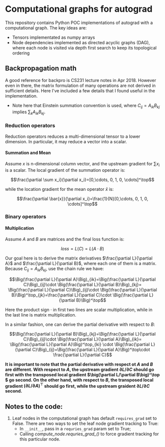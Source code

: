 # Computational graphs for autograd

This repository contains Python POC implementations of autograd with a computational graph. The key ideas are: 
- Tensors implementated as numpy arrays
- Node dependencies implemented as directed acyclic graphs (DAG), where each node is visited via depth first search to keep its topological ordering

## Backpropagation math

A good reference for backpro is CS231 lecture notes in Apr 2018. However even in there, the matrix formulation of many operations are not derived in sufficient details. Here I've included a few details that I found useful in the implementation. 
- Note here that Einstein summation convention is used, where $C_{ij}=A_{ik}B_{kj}$ implies $\sum_kA_{ik}B_{kj}$. 

### Reduction operators

Reduction operators reduces a multi-dimensional tensor to a lower dimension. In particular, it may reduce a vector into a scalar. 

#### Summation and Mean
Assume $x$ is n-dimensional column vector, and the upstream gradient for $\sum x_i$ is a scalar. The local gradient of the summation operator is: 

$$\frac{\partial \sum x_i}{\partial x_i}=[0,\cdots, 0, 1, 0, \cdots]^\top$$

while the location gradient for the mean operator $\bar{x}$ is: 

$$\frac{\partial \bar{x}}{\partial x_i}=\frac{1}{N}[0,\cdots, 0, 1, 0, \cdots]^\top$$


### Binary operators
#### Multiplication

Assume $A$ and $B$ are matrices and the final loss function is: 

$$loss=L(C)=L(A\cdot B)$$

Our goal here is to derive the matrix derivatives $\frac{\partial L}{\partial A}$ and $\frac{\partial L}{\partial B}$, where each one of them is a matrix. Because $C_{ij}=A_{ik}B_{kj}$, use the chain rule we have: 

$$\Big(\frac{\partial L}{\partial A}\Big)_{ik}=\Big(\frac{\partial L}{\partial C}\Big)_{ij}\cdot \Big(\frac{\partial L}{\partial B}\Big)_{kj}= \Big(\frac{\partial L}{\partial C}\Big)_{ij}\cdot \Big(\frac{\partial L}{\partial B}\Big)^\top_{jk}=\frac{\partial L}{\partial C}\cdot \Big(\frac{\partial L}{\partial B}\Big)^\top$$

Here the product sign $\cdot$ in first two lines are scalar multiplication, while in the last line is matrix multiplication. 

In a similar fashion, one can derive the partial derivative with respect to $B$: 

$$\Big(\frac{\partial L}{\partial B}\Big)_{kj}=\Big(\frac{\partial L}{\partial C}\Big)_{ij}\cdot \Big(\frac{\partial L}{\partial A}\Big)_{ik}= \Big(\frac{\partial L}{\partial A}\Big)^\top_{ki} \cdot \Big(\frac{\partial L}{\partial C}\Big)_{ij}=\Big(\frac{\partial L}{\partial A}\Big)^\top\cdot \frac{\partial L}{\partial C}$$

**It is important to note that the partial derivative with respect ot $A$ and $B$ are different. With respect to $A$, the upstream gradient $\partial L/\partial C$ should go first with the transposed local gradient $\big(\partial L/\partial B\big)^\top $ go second. On the other hand, with respect to $B$, the transposed local gradient $\big(\partial L/\partial A\big)^\top$ should go first, while the upstream graident $\partial L/\partial C$ second.**


## Notes to the code:
1. Leaf nodes in the computational graph has default `requires_grad` set to False. There are two ways to set the leaf node gradient tracking to True: 
    - In `__init__`, pass in a `requries_grad` param set to True;
    - Calling *compute_node.requries_grad_()* to force gradient tracking for this particular node. 
